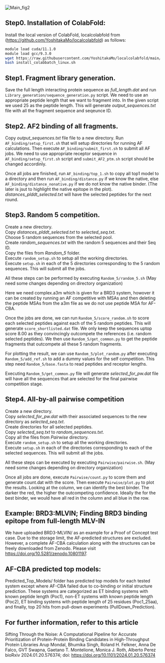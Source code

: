 
![Main_fig2](https://github.com/PDNALab/AF-CBA-pipeline/assets/50182847/823b9ed7-3d0c-4a02-aae5-20a6cc2d4038)

Step0. Installation of ColabFold:
---------------------------------

Install the local version of ColabFold, localcolabfold from (https://github.com/YoshitakaMo/localcolabfold) as follows:
``` bash
module load cuda/11.1.0
module load gcc/9.3.0
wget https://raw.githubusercontent.com/YoshitakaMo/localcolabfold/main/install_colabbatch_linux.sh
bash install_colabbatch_linux.sh
```
Step1. Fragment library generation.
-----------------------------------

Save the full length interacting protein sequence as *full_length.dat* and run ```Library_generation/sequence_generation.py``` script. We need to use an appropriate peptide length that we want to fragment into. In the given script we used 25 as the peptide length. This will generate *output_sequences.txt* file with all the fragment sequence and seqeunce ID.

Step2. AF2 binding of all fragments.
-----------------------------------

Copy *output_sequences.txt* file file to a new directory. Run ```AF_binding/setup_first.sh``` that will setup directories for running AF calculations. Then execute ```AF_binding/submit_first.sh``` to submit all AF jobs. We need to use appropriate receptor sequence in ```AF_binding/setup_first.sh``` script and ```submit_AF2_ptm.sh``` script should be changed accordinly. 

Once all jobs are finished, run ```AF_binding/top_1.sh``` to copy all top1 model to a directory and then run ```AF_binding/distance.py``` if we know the native, else ```AF_binding/distance_nonative.py``` if we do not know the native binder. (The later is jsut to highlight the native epitope in the plot).<br>
*distances_plddt_selected.txt* will have the selected peptides for the next round.

Step3. Random 5 competition.
-----------------------------

Create a new directory.<br>
Copy *distances_plddt_selected.txt* to *selected_seq.txt*. <br>
Choose 5 random sequences from the selected pool. <br>
Create *random_sequences.txt* with the random 5 sequences and their Seq ID. <br>
Copy the files from *Random_5* folder. <br>
Execute ```random_setup.sh``` to setup all the working directories.<br>
Execute ```setup.sh``` in each of the 5 directories corresponding to the 5 random sequences. This will submit all the jobs.<br>

All these steps can be performed by executing ```Random_5/random_5.sh``` (May need some changes depending on directory organization)

Here we need complex.a3m which is given for a BRD3 system, howover it can be created by running an AF competitive with MSAs and then deleting the peptide MSAs from the a3m file as we do not use peptide MSA for AF-CBA. 

Once the jobs are done, we can run ```Random_5/score_random.sh``` to score each selected peptides against each of the 5 random peptides. This will generate ```score_shortlisted.dat``` file. We only keep the sequences uptop score 8.00 as they convincingly outcompete the references (i.e. random selected peptides). We then use ```Random_5/get_common.py``` to get the peptide fragments that outcompete all these 5 random fragments.

For plotting the result, we can use ```Random_5/plot_random.py``` after executing ```Random_5/add_ref.sh``` to add a dummy values for the self competition. This step need ```Random_5/base.fasta``` to read peptides and receptor lengths. 

Executing ```Random_5/get_common.py``` file will generate *selected_for_pw.dat* file will have all the sequences that are selected for the final pairwise competition stage.

Step4. All-by-all pairwise competition
--------------------------------------

Create a new directory. <br>
Copy *selected_for_pw.dat* with their associated sequences to the new directory as *selected_seq.txt*. <br>
Create directories for all selected peptides. <br>
Copy *selected_seq.txt* to *random_sequences.txt*. <br>
Copy all the files from *Pairwise* directory. <br>
Execute ```random_setup.sh``` to setup all the working directories. <br>
Execute ```setup.sh``` in each of the directories corresponding to each of the selected sequences. This will submit all the jobs.

All these steps can be executed by executing ```Pairwise/pairwise.sh```. (May need some changes depending on directory organization)

Once all jobs are done, execute ```Pairwise/count.py``` to score them and generate count.dat with the score. Then execute ```Pairwise/plot.py``` to plot the results. Looking at the column, we can identify the best binder. The darker the red, the higher the outcompeting confidence. Ideally the for the best binder, we would have all red in the column and all blue in the row. 

Example: BRD3:MLVIN; Finding BRD3 binding epitope from full-length MLV-IN
-------------------------------------------------------------------------

We have uploaded BRD3-MLVIN/ as an example for a Proof of Concept test case. Due to the storage limit, the AF-predicted structures are excluded. However, a complete AF-CBA calculation along with the structures can be freely downloaded from Zenodo. Please visit https://doi.org/10.5281/zenodo.10801197.

AF-CBA predicted top models:
---------------------------

Predicted_Top_Models/ folder has predicted top models for each tested system except where AF-CBA failed due to co-binding or initial structure prediction. These systems are categorized as ET binding systems with known peptide length (Poc1), non-ET systems with known peptide length (Poc2), ET binding systems with peptide length of 25 residues (Poc1_25aa), and finally, top 20 hits from pull-down experiments (PullDown_Prediction).


For further information, refer to this article
----------------------------------------------

Sifting Through the Noise: A Computational Pipeline for Accurate Prioritization of Protein-Protein Binding Candidates in High-Throughput Protein Libraries
Arup Mondal, Bhumika Singh, Roland H. Felkner, Anna De Falco, GVT Swapna, Gaetano T. Montelione, Monica J. Roth, Alberto Perez
bioRxiv 2024.01.20.576374; doi: https://doi.org/10.1101/2024.01.20.576374

